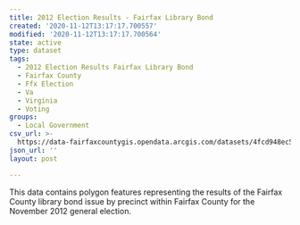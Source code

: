 ```yaml
---
title: 2012 Election Results - Fairfax Library Bond
created: '2020-11-12T13:17:17.700557'
modified: '2020-11-12T13:17:17.700564'
state: active
type: dataset
tags:
  - 2012 Election Results Fairfax Library Bond
  - Fairfax County
  - Ffx Election
  - Va
  - Virginia
  - Voting
groups:
  - Local Government
csv_url: >-
  https://data-fairfaxcountygis.opendata.arcgis.com/datasets/4fcd948ec577436aa9917f42d54534fb_13.csv?outSR=%7B%22latestWkid%22%3A4269%2C%22wkid%22%3A4269%7D
json_url: ''
layout: post

---
```

This data contains polygon features representing the results of the Fairfax County library bond issue by precinct within Fairfax County for the November 2012 general election.
